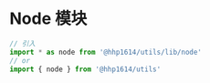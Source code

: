 # Node 模块

```js
// 引入
import * as node from '@hhp1614/utils/lib/node'
// or
import { node } from '@hhp1614/utils'
```
